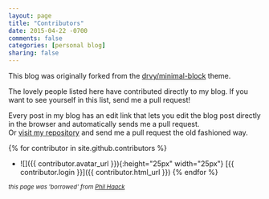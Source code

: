 ```yaml
---
layout: page
title: "Contributors"
date: 2015-04-22 -0700
comments: false
categories: [personal blog]
sharing: false
---
```


This blog was originally forked from the [drvy/minimal-block](https://github.com/drvy/minimal-block) theme.

The lovely people listed here have contributed directly to my blog. If you want to see yourself in this list, send me a pull request!

Every post in my blog has an edit link that lets you edit the blog post directly in the browser and automatically sends me a pull request.  
Or [visit my repository]({{site.github.repository_url}}) and send me a pull request the old fashioned way.

{% for contributor in site.github.contributors %}
  - ![]({{ contributor.avatar_url }}){:height="25px" width="25px"} [{{ contributor.login }}]({{ contributor.html_url }})
{% endfor %}

<!--
<ul>
{% for contributor in site.github.contributors %}
  <li>
    <img src="{{ contributor.avatar_url }}" width="32" height="32" /> <a href="{{ contributor.html_url }}">{{ contributor.login }}</a>
  </li>
{% endfor %}
</ul>
-->

<sup>*this page was 'borrowed' from [Phil Haack](http://haacked.com)*</sup>
